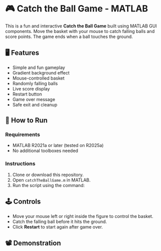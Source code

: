 # 🎮 Catch the Ball Game - MATLAB

This is a fun and interactive **Catch the Ball Game** built using MATLAB GUI components. Move the basket with your mouse to catch falling balls and score points. The game ends when a ball touches the ground.

## 🖥️ Features

- Simple and fun gameplay
- Gradient background effect
- Mouse-controlled basket
- Randomly falling balls
- Live score display
- Restart button
- Game over message
- Safe exit and cleanup

## 🚀 How to Run

### Requirements

- MATLAB R2021a or later (tested on R2025a)
- No additional toolboxes needed

### Instructions

1. Clone or download this repository.
2. Open `catchTheBallGame.m` in MATLAB.
3. Run the script using the command:
   
## 🕹️ Controls

* Move your mouse left or right inside the figure to control the basket.
* Catch the falling ball before it hits the ground.
* Click **Restart** to start again after game over.

## 📽️ Demonstration
